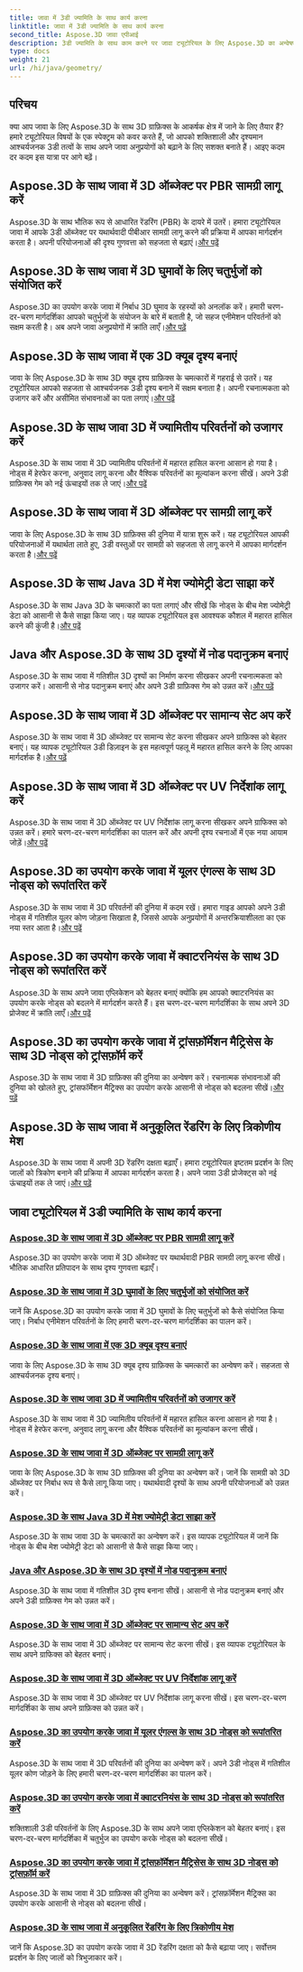 ```yaml
---
title: जावा में 3डी ज्यामिति के साथ कार्य करना
linktitle: जावा में 3डी ज्यामिति के साथ कार्य करना
second_title: Aspose.3D जावा एपीआई
description: 3डी ज्यामिति के साथ काम करने पर जावा ट्यूटोरियल के लिए Aspose.3D का अन्वेषण करें। मास्टर पीबीआर सामग्री, क्वाटरनियन रोटेशन, क्यूब दृश्य, और बहुत कुछ। अपने जावा 3डी ग्राफ़िक्स को उन्नत करें।
type: docs
weight: 21
url: /hi/java/geometry/
---
```

## परिचय
क्या आप जावा के लिए Aspose.3D के साथ 3D ग्राफ़िक्स के आकर्षक क्षेत्र में जाने के लिए तैयार हैं? हमारे ट्यूटोरियल विषयों के एक स्पेक्ट्रम को कवर करते हैं, जो आपको शक्तिशाली और दृश्यमान आश्चर्यजनक 3डी तत्वों के साथ अपने जावा अनुप्रयोगों को बढ़ाने के लिए सशक्त बनाते हैं। आइए कदम दर कदम इस यात्रा पर आगे बढ़ें।

## Aspose.3D के साथ जावा में 3D ऑब्जेक्ट पर PBR सामग्री लागू करें

Aspose.3D के साथ भौतिक रूप से आधारित रेंडरिंग (PBR) के दायरे में उतरें। हमारा ट्यूटोरियल जावा में आपके 3डी ऑब्जेक्ट पर यथार्थवादी पीबीआर सामग्री लागू करने की प्रक्रिया में आपका मार्गदर्शन करता है। अपनी परियोजनाओं की दृश्य गुणवत्ता को सहजता से बढ़ाएं।[और पढ़ें](./apply-pbr-materials-to-objects/)

## Aspose.3D के साथ जावा में 3D घुमावों के लिए चतुर्भुजों को संयोजित करें

 Aspose.3D का उपयोग करके जावा में निर्बाध 3D घुमाव के रहस्यों को अनलॉक करें। हमारी चरण-दर-चरण मार्गदर्शिका आपको चतुर्भुजों के संयोजन के बारे में बताती है, जो सहज एनीमेशन परिवर्तनों को सक्षम करती है। अब अपने जावा अनुप्रयोगों में क्रांति लाएँ।[और पढ़ें](./concatenate-quaternions-for-3d-rotations/)

## Aspose.3D के साथ जावा में एक 3D क्यूब दृश्य बनाएं

 जावा के लिए Aspose.3D के साथ 3D क्यूब दृश्य ग्राफ़िक्स के चमत्कारों में गहराई से उतरें। यह ट्यूटोरियल आपको सहजता से आश्चर्यजनक 3डी दृश्य बनाने में सक्षम बनाता है। अपनी रचनात्मकता को उजागर करें और असीमित संभावनाओं का पता लगाएं।[और पढ़ें](./create-3d-cube-scene/)

## Aspose.3D के साथ जावा 3D में ज्यामितीय परिवर्तनों को उजागर करें

Aspose.3D के साथ जावा में 3D ज्यामितीय परिवर्तनों में महारत हासिल करना आसान हो गया है। नोड्स में हेरफेर करना, अनुवाद लागू करना और वैश्विक परिवर्तनों का मूल्यांकन करना सीखें। अपने 3डी ग्राफ़िक्स गेम को नई ऊंचाइयों तक ले जाएं।[और पढ़ें](./expose-geometric-transformations/)

## Aspose.3D के साथ जावा में 3D ऑब्जेक्ट पर सामग्री लागू करें

 जावा के लिए Aspose.3D के साथ 3D ग्राफ़िक्स की दुनिया में यात्रा शुरू करें। यह ट्यूटोरियल आपकी परियोजनाओं में यथार्थता लाते हुए, 3डी वस्तुओं पर सामग्री को सहजता से लागू करने में आपका मार्गदर्शन करता है।[और पढ़ें](./apply-materials-to-3d-objects/)

## Aspose.3D के साथ Java 3D में मेश ज्योमेट्री डेटा साझा करें

 Aspose.3D के साथ Java 3D के चमत्कारों का पता लगाएं और सीखें कि नोड्स के बीच मेश ज्योमेट्री डेटा को आसानी से कैसे साझा किया जाए। यह व्यापक ट्यूटोरियल इस आवश्यक कौशल में महारत हासिल करने की कुंजी है।[और पढ़ें](./share-mesh-geometry-data/)

## Java और Aspose.3D के साथ 3D दृश्यों में नोड पदानुक्रम बनाएं

 Aspose.3D के साथ जावा में गतिशील 3D दृश्यों का निर्माण करना सीखकर अपनी रचनात्मकता को उजागर करें। आसानी से नोड पदानुक्रम बनाएं और अपने 3डी ग्राफ़िक्स गेम को उन्नत करें।[और पढ़ें](./build-node-hierarchies/)

## Aspose.3D के साथ जावा में 3D ऑब्जेक्ट पर सामान्य सेट अप करें

Aspose.3D के साथ जावा में 3D ऑब्जेक्ट पर सामान्य सेट करना सीखकर अपने ग्राफ़िक्स को बेहतर बनाएं। यह व्यापक ट्यूटोरियल 3डी डिज़ाइन के इस महत्वपूर्ण पहलू में महारत हासिल करने के लिए आपका मार्गदर्शक है।[और पढ़ें](./set-up-normals-on-3d-objects/)

## Aspose.3D के साथ जावा में 3D ऑब्जेक्ट पर UV निर्देशांक लागू करें

 Aspose.3D के साथ जावा में 3D ऑब्जेक्ट पर UV निर्देशांक लागू करना सीखकर अपने ग्राफिक्स को उन्नत करें। हमारे चरण-दर-चरण मार्गदर्शिका का पालन करें और अपनी दृश्य रचनाओं में एक नया आयाम जोड़ें।[और पढ़ें](./apply-uv-coordinates-to-3d-objects/)

## Aspose.3D का उपयोग करके जावा में यूलर एंगल्स के साथ 3D नोड्स को रूपांतरित करें

 Aspose.3D के साथ जावा में 3D परिवर्तनों की दुनिया में कदम रखें। हमारा गाइड आपको अपने 3डी नोड्स में गतिशील यूलर कोण जोड़ना सिखाता है, जिससे आपके अनुप्रयोगों में अन्तरक्रियाशीलता का एक नया स्तर आता है।[और पढ़ें](./transform-3d-nodes-with-euler-angles/)

## Aspose.3D का उपयोग करके जावा में क्वाटरनियंस के साथ 3D नोड्स को रूपांतरित करें

 Aspose.3D के साथ अपने जावा एप्लिकेशन को बेहतर बनाएं क्योंकि हम आपको क्वाटरनियंस का उपयोग करके नोड्स को बदलने में मार्गदर्शन करते हैं। इस चरण-दर-चरण मार्गदर्शिका के साथ अपने 3D प्रोजेक्ट में क्रांति लाएँ।[और पढ़ें](./transform-3d-nodes-with-quaternions/)

## Aspose.3D का उपयोग करके जावा में ट्रांसफ़ॉर्मेशन मैट्रिसेस के साथ 3D नोड्स को ट्रांसफ़ॉर्म करें

Aspose.3D के साथ जावा में 3D ग्राफ़िक्स की दुनिया का अन्वेषण करें। रचनात्मक संभावनाओं की दुनिया को खोलते हुए, ट्रांसफॉर्मेशन मैट्रिक्स का उपयोग करके आसानी से नोड्स को बदलना सीखें।[और पढ़ें](./transform-3d-nodes-with-matrices/)

## Aspose.3D के साथ जावा में अनुकूलित रेंडरिंग के लिए त्रिकोणीय मेश

 Aspose.3D के साथ जावा में अपनी 3D रेंडरिंग दक्षता बढ़ाएँ। हमारा ट्यूटोरियल इष्टतम प्रदर्शन के लिए जालों को त्रिकोण बनाने की प्रक्रिया में आपका मार्गदर्शन करता है। अपने जावा 3डी प्रोजेक्ट्स को नई ऊंचाइयों तक ले जाएं।[और पढ़ें](./triangulate-meshes-for-optimized-rendering/)

## जावा ट्यूटोरियल में 3डी ज्यामिति के साथ कार्य करना
### [Aspose.3D के साथ जावा में 3D ऑब्जेक्ट पर PBR सामग्री लागू करें](./apply-pbr-materials-to-objects/)
Aspose.3D का उपयोग करके जावा में 3D ऑब्जेक्ट पर यथार्थवादी PBR सामग्री लागू करना सीखें। भौतिक आधारित प्रतिपादन के साथ दृश्य गुणवत्ता बढ़ाएँ।
### [Aspose.3D के साथ जावा में 3D घुमावों के लिए चतुर्भुजों को संयोजित करें](./concatenate-quaternions-for-3d-rotations/)
जानें कि Aspose.3D का उपयोग करके जावा में 3D घुमावों के लिए चतुर्भुजों को कैसे संयोजित किया जाए। निर्बाध एनीमेशन परिवर्तनों के लिए हमारी चरण-दर-चरण मार्गदर्शिका का पालन करें।
### [Aspose.3D के साथ जावा में एक 3D क्यूब दृश्य बनाएं](./create-3d-cube-scene/)
जावा के लिए Aspose.3D के साथ 3D क्यूब दृश्य ग्राफ़िक्स के चमत्कारों का अन्वेषण करें। सहजता से आश्चर्यजनक दृश्य बनाएं।
### [Aspose.3D के साथ जावा 3D में ज्यामितीय परिवर्तनों को उजागर करें](./expose-geometric-transformations/)
Aspose.3D के साथ जावा में 3D ज्यामितीय परिवर्तनों में महारत हासिल करना आसान हो गया है। नोड्स में हेरफेर करना, अनुवाद लागू करना और वैश्विक परिवर्तनों का मूल्यांकन करना सीखें।
### [Aspose.3D के साथ जावा में 3D ऑब्जेक्ट पर सामग्री लागू करें](./apply-materials-to-3d-objects/)
जावा के लिए Aspose.3D के साथ 3D ग्राफ़िक्स की दुनिया का अन्वेषण करें। जानें कि सामग्री को 3D ऑब्जेक्ट पर निर्बाध रूप से कैसे लागू किया जाए। यथार्थवादी दृश्यों के साथ अपनी परियोजनाओं को उन्नत करें।
### [Aspose.3D के साथ Java 3D में मेश ज्योमेट्री डेटा साझा करें](./share-mesh-geometry-data/)
Aspose.3D के साथ जावा 3D के चमत्कारों का अन्वेषण करें। इस व्यापक ट्यूटोरियल में जानें कि नोड्स के बीच मेश ज्योमेट्री डेटा को आसानी से कैसे साझा किया जाए।
### [Java और Aspose.3D के साथ 3D दृश्यों में नोड पदानुक्रम बनाएं](./build-node-hierarchies/)
Aspose.3D के साथ जावा में गतिशील 3D दृश्य बनाना सीखें। आसानी से नोड पदानुक्रम बनाएं और अपने 3डी ग्राफ़िक्स गेम को उन्नत करें।
### [Aspose.3D के साथ जावा में 3D ऑब्जेक्ट पर सामान्य सेट अप करें](./set-up-normals-on-3d-objects/)
Aspose.3D के साथ जावा में 3D ऑब्जेक्ट पर सामान्य सेट करना सीखें। इस व्यापक ट्यूटोरियल के साथ अपने ग्राफिक्स को बेहतर बनाएं।
### [Aspose.3D के साथ जावा में 3D ऑब्जेक्ट पर UV निर्देशांक लागू करें](./apply-uv-coordinates-to-3d-objects/)
Aspose.3D के साथ जावा में 3D ऑब्जेक्ट पर UV निर्देशांक लागू करना सीखें। इस चरण-दर-चरण मार्गदर्शिका के साथ अपने ग्राफ़िक्स को उन्नत करें।
### [Aspose.3D का उपयोग करके जावा में यूलर एंगल्स के साथ 3D नोड्स को रूपांतरित करें](./transform-3d-nodes-with-euler-angles/)
Aspose.3D के साथ जावा में 3D परिवर्तनों की दुनिया का अन्वेषण करें। अपने 3डी नोड्स में गतिशील यूलर कोण जोड़ने के लिए हमारी चरण-दर-चरण मार्गदर्शिका का पालन करें।
### [Aspose.3D का उपयोग करके जावा में क्वाटरनियंस के साथ 3D नोड्स को रूपांतरित करें](./transform-3d-nodes-with-quaternions/)
शक्तिशाली 3डी परिवर्तनों के लिए Aspose.3D के साथ अपने जावा एप्लिकेशन को बेहतर बनाएं। इस चरण-दर-चरण मार्गदर्शिका में चतुर्भुज का उपयोग करके नोड्स को बदलना सीखें।
### [Aspose.3D का उपयोग करके जावा में ट्रांसफ़ॉर्मेशन मैट्रिसेस के साथ 3D नोड्स को ट्रांसफ़ॉर्म करें](./transform-3d-nodes-with-matrices/)
Aspose.3D के साथ जावा में 3D ग्राफ़िक्स की दुनिया का अन्वेषण करें। ट्रांसफ़ॉर्मेशन मैट्रिक्स का उपयोग करके आसानी से नोड्स को बदलना सीखें।
### [Aspose.3D के साथ जावा में अनुकूलित रेंडरिंग के लिए त्रिकोणीय मेश](./triangulate-meshes-for-optimized-rendering/)
जानें कि Aspose.3D का उपयोग करके जावा में 3D रेंडरिंग दक्षता को कैसे बढ़ाया जाए। सर्वोत्तम प्रदर्शन के लिए जालों को त्रिभुजाकार करें।